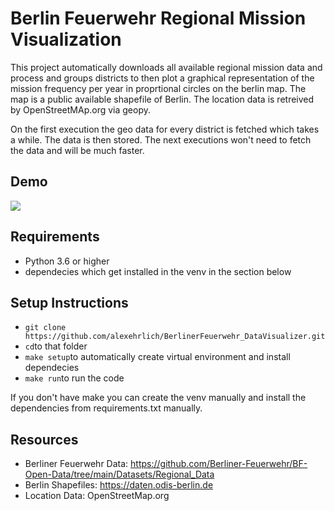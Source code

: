 # Berlin Feuerwehr Regional Mission Visualization

This project automatically downloads all available regional mission data and process and groups districts to then
plot a graphical representation of the mission frequency per year in proprtional circles on the berlin map.
The map is a public available shapefile of Berlin. The location data is retreived by OpenStreetMAp.org via geopy. 

On the first execution the geo data for every district is fetched which takes a while. The data is then stored. The
next executions won't need to fetch the data and will be much faster.


## Demo
![](https://github.com/alexehrlich/BerlinerFeuerwehr_DataVisualizer/tree/main/img/demo.gif)

## Requirements
- Python 3.6 or higher
- dependecies which get installed in the venv in the section below


## Setup Instructions

- `git clone https://github.com/alexehrlich/BerlinerFeuerwehr_DataVisualizer.git` 
- `cd`to that folder
- `make setup`to automatically create virtual environment and install dependecies
- `make run`to run the code

If you don't have make you can create the venv manually and install the dependencies from requirements.txt manually.

## Resources
- Berliner Feuerwehr Data: https://github.com/Berliner-Feuerwehr/BF-Open-Data/tree/main/Datasets/Regional_Data
- Berlin Shapefiles: https://daten.odis-berlin.de
- Location Data: OpenStreetMap.org
